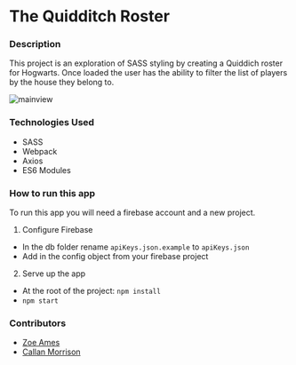 # The Quidditch Roster

### Description
This project is an exploration of SASS styling by creating a Quiddich roster for Hogwarts. Once loaded the user has the ability to filter the list of players by the house they belong to.

![mainview](./screenshots/mainview.png)

### Technologies Used
* SASS
* Webpack
* Axios
* ES6 Modules

### How to run this app
To run this app you will need a firebase account and a new project.

1.  Configure Firebase
* In the db folder rename `apiKeys.json.example` to `apiKeys.json`
* Add in the config object from your firebase project
2.  Serve up the app
* At the root of the project: `npm install`
* `npm start`

### Contributors
* [Zoe Ames](https://github.com/zoeames)
* [Callan Morrison](https://github.com/morecallan)